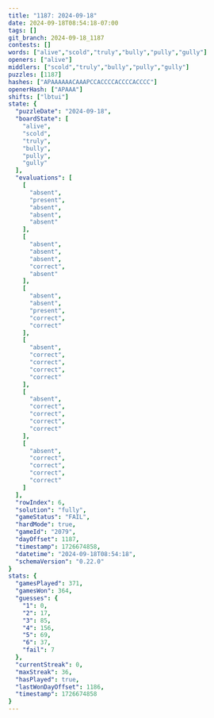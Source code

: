 ```yaml
---
title: "1187: 2024-09-18"
date: 2024-09-18T08:54:18-07:00
tags: []
git_branch: 2024-09-18_1187
contests: []
words: ["alive","scold","truly","bully","pully","gully"]
openers: ["alive"]
middlers: ["scold","truly","bully","pully","gully"]
puzzles: [1187]
hashes: ["APAAAAAACAAAPCCACCCCACCCCACCCC"]
openerHash: ["APAAA"]
shifts: ["lbtui"]
state: {
  "puzzleDate": "2024-09-18",
  "boardState": [
    "alive",
    "scold",
    "truly",
    "bully",
    "pully",
    "gully"
  ],
  "evaluations": [
    [
      "absent",
      "present",
      "absent",
      "absent",
      "absent"
    ],
    [
      "absent",
      "absent",
      "absent",
      "correct",
      "absent"
    ],
    [
      "absent",
      "absent",
      "present",
      "correct",
      "correct"
    ],
    [
      "absent",
      "correct",
      "correct",
      "correct",
      "correct"
    ],
    [
      "absent",
      "correct",
      "correct",
      "correct",
      "correct"
    ],
    [
      "absent",
      "correct",
      "correct",
      "correct",
      "correct"
    ]
  ],
  "rowIndex": 6,
  "solution": "fully",
  "gameStatus": "FAIL",
  "hardMode": true,
  "gameId": "2079",
  "dayOffset": 1187,
  "timestamp": 1726674858,
  "datetime": "2024-09-18T08:54:18",
  "schemaVersion": "0.22.0"
}
stats: {
  "gamesPlayed": 371,
  "gamesWon": 364,
  "guesses": {
    "1": 0,
    "2": 17,
    "3": 85,
    "4": 156,
    "5": 69,
    "6": 37,
    "fail": 7
  },
  "currentStreak": 0,
  "maxStreak": 36,
  "hasPlayed": true,
  "lastWonDayOffset": 1186,
  "timestamp": 1726674858
}
---
```

<!-- more -->
